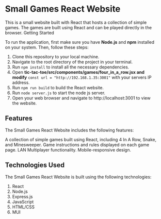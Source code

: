 <h1>Small Games React Website</h1>

This is a small website built with React that hosts a collection of simple games. The games are built using React and can be played directly in the browser.
Getting Started

To run the application, first make sure you have **Node.js** and **npm** installed on your system. Then, follow these steps:

1.   Clone this repository to your local machine.
2.   Navigate to the root directory of the project in your terminal.
3.   Run ```npm install``` to install all the necessary dependencies.
4.   Open **tic-tac-toe/src/components/games/four_in_a_row.jsx and modify** ```const url = "http://192.168.1.35:3001"``` with your servers IP address.
5.   Run ```npm run build``` to build the React website.
6.   Run ```node server.js``` to start the node js server.
7.   Open your web browser and navigate to http://localhost:3001 to view the website.

<h2>Features</h2>

The Small Games React Website includes the following features:

A collection of simple games built using React, including 4 In A Row, Snake, and Minesweeper.
Game instructions and rules displayed on each game page.
LAN Multiplayer functionality.
Mobile-responsive design.

<h2>Technologies Used</h2>

The Small Games React Website is built using the following technologies:

1.    React
2.    Node.js
3.    Express.js
4.    JavaScript
5.    HTML/CSS
6.    MUI

